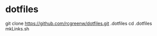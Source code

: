 dotfiles
========
git clone https://github.com/rcgreenw/dotfiles.git .dotfiles
cd .dotfiles
mkLinks.sh
